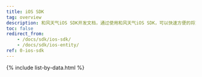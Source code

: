 ```yaml
---
title: iOS SDK
tag: overview
description: 和风天气iOS SDK开发文档，通过使用和风天气iOS SDK，可以快速方便的将天气信息集成到你的APP中，对于开发者来说，是完全免费的。
toc: false
redirect_from: 
    - /docs/sdk/ios-sdk/
    - /docs/sdk/ios-entity/
ref: 0-ios-sdk
---
```


{% include list-by-data.html %}